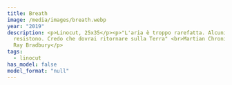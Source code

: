 ```yaml
---
title: Breath
image: /media/images/breath.webp
year: "2019"
description: <p>Linocut, 25x35</p><p>"L'aria è troppo rarefatta. Alcuni non
  resistono. Credo che dovrai ritornare sulla Terra" <br>Martian Chronicles -
  Ray Bradbury</p>
tags:
  - linocut
has_model: false
model_format: "null"
---
```

